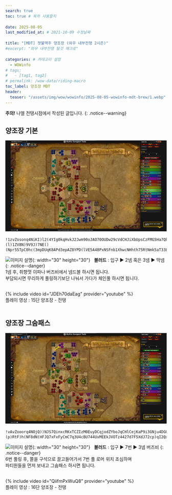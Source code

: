 ```yaml
---
search: true
toc: true # 목차 사용할지

date: 2025-08-05
last_modified_at: # 2021-10-09 수정날짜

title: "[MDT] 잿불맥주 양조장 (와우 내부전쟁 2시즌)"
#excerpt: "와우 내부전쟁 탈것 매크로"

categories: # 카테고리 설정
  - WOWinfo
# tags:
#   - [tag1, tag2]
# permalink: /wow-data/riding-macro
toc_label: 양조장 MDT
header:
  teaser: "/assets/img/wow/wowinfo/2025-08-05-wowinfo-mdt-brew/1.webp"
---
```

**주의!** 나엘 전탱시점에서 작성된 글입니다.
{: .notice--warning}  

## 양조장 기본

![이미지 설명](/assets/img/wow/wowinfo/2025-08-05-wowinfo-mdt-brew/1.webp)

```  
!1zvZosonq4NiKI)l2(4YIg0kqHvkJ2Jwm90oJAO70OUDw29cVdCHJiXbUpsCzFMG5Ha7Qk7yNE3rr9K4QCvFFv9vj2XC37g3FyA6WJlhdF0nW6CJ)Q3)ZX7CJpSF)5535VC9W5z3GskCJN39t(hdxJBl4gF)dhx8PiC5Wu4hMMU6bldmWC0HhxUCXphE7YXJXvzLfgx2D0)E)ril(z)Pp(QRxp808POnk2KNFZY8t(ZZVz)hsbO3ng8(thMFYTZnE1FmILe2GCMsqCJ)smzfuK)zGdxc4sfDl(eAqwzdmiid9WQsYa5NcEmAsdxw3GjDfs2jqqXlrHZhpFXnon1f)RkN3xNFDDoziuyICedPuMdCDi77JHCiwqWkDoczovLalesttAW1I7oXgMgyhZa0JPa(XK1Ks0K7jfsNK18QI9jAsikdxiHeucfUWjIXeLEtivhUVkjDDtt(DjydUAX)rHlQrXWMFMvGzU2p0tM4B6)vfMyyGQadXgc81syD7UEx8M4kBan3pnvrmbjHczcoW7CnDFMSQHxsUUkO7zPAb4zlJuWoXwObaSgw0I9VUsjgYUPHDaNxXzV7g1kMVKrttwZkuCUG1wqvBKvHCVd59AjjFtaCdRiBMlsYXKN220JtLmSXq0qUPCVoXIvKEAyUMYk3nttzL1gHoIWIKMxQHfXwP11VrSrVRqcxQmwWxDykAI8eGP6HTJv2kBL6roD00CxvnrFJcSeEwHORQOcAlqLLlBz0MUSywyD4TzH02HwBj5H1Aop3L0nkG1mAG0zZnntjpc8U(kbDHFk3TJFvVZyLHYcRt9qXn9qSdgwlQmsPUoUtIZqLMJ1IgBDDw2uN5OCMRrEBrDAh(kgSyNgT0qObYJfdgXEwntlVtG3svBlgXVC00358nmh77FMX)mWL03brxLy7sstyOGwGYebhaUqGDnjcCHcQtdYoKHcdskPbPQKbiDqAroltLGu0Sa2he0RrGpSCZ3)Ogktvk6RAzoPSc5VFeC0SC73AYZ5TFRHzRRB1QJpJEaoStW)H4VV8h)(l)1ZV8N)9V9J)7NE()(Npr55TpC0hc(3mpDUqK8APd3epAZ8YPD(lVE5A48PxNSFnb1XhwcNHhth75RtNmk5aT33Locw9XDOol(YG6tDGgUtZ7u6yXtA6eAJX6M(kLC15MjJ7m9kHv3lyCP2QJn)OZIvNPr6OBmWZEPQVxfL6r3uvJ5GZ5wu3QH7mIUoDCdcHqQvgk(vtHGZ31lT2igukUTJ3R0u8fuZHg)UtlmCHMPnr(fbJHqBPAWQhpzv4JvpeDJHYOWTwyFrl8VGfqPSCyVB0WVyh)2XtF3R((4AU))p
```  
![이미지 설명](https://wow.zamimg.com/images/wow/icons/large/spell_nature_bloodlust.jpg){: width="30" height="30"} 
&nbsp;&nbsp;**블러드** : 입구 ▶ 2넴 혹은 3넴 ▶ 막넴
{: .notice--danger}  
1넴 후, 취향껏 이파나 버즈비에서 넴드블 하시면 됩니다.  
부담되시면 무리하게 풀링하기보단 나눠서 가다가 체인풀 하시면 됩니다.  
<br>

{% include video id="JDEh70daEag" provider="youtube" %}  
플레이 영상 : 15단 양조장 - 전탱
<br>
<br>

## 양조장 그숨패스

![이미지 설명](/assets/img/wow/wowinfo/2025-08-05-wowinfo-mdt-brew/2.webp)

```
!vAvZooorq4NOjQ))NJS7QinxcRKxTCZIzM0EuyDCqjodZYboJqCHlCejKaP9i3GNju4DGURQS7Ut2GyJsISDvDvF1x9vT7wE7BAB2D)xfEy8q8YvW9RXRwXJ)eWvs4Fv79TR0TnDXpmw7kt7QBCTJTn94cAeo3ctAnn341lyjtJuSs3mMm9jgFBD8TXOIXxUWNwxJWQsxPspJTWwKZL3O0Elti8AdZ6SmEB3nAfce5NkqoRqnfarbarYDPRsaXkpdiANYO8ogty16iQsaHJar9FdKx8)hi8foci8f6RbeJZOmsb3W9APXKbs0RVjeEhe17wVE3WBd7pSz3qm)QyqpUzDBtO7Px9o53Y)IBFUT5P76pgsG)Rp23plEM(lvgcOmKPkGA9ynLTPNAfjdGYzLImq(PHBJMSW3yN2L(sehWzu8IfWd763TpXwS4NIC(MY8BlZjhHcxofXXukNcCzinMudGBaFYrOk0(QqJ1d3InthurCFj0LvzOtJGwvsJQY47GiAQYIgZcsBCgMLe0rSEEHixdkPPY08r6wgigkG71fCpW625fmMEs(MPeWyDDH7tCr22iLibXWCzzuSWdZRxe66WypIHPGb4mSCXcKrHtCwvq8dL20YPB58zMFs0mxttMW2MTcNssAMH5AEQqlYTM6nfTbl8uh8uFvviNAAJzAKxWnjFzvfvTye03P1x6cMBBfJGeLOLeTqtzoYarXTu(4vTHzb)CKiHgO(4QZiM5H5zkRAMNJkxq9p14Ymo1nZ7dCXuroHU6YtuP(Lv5CgWGnlLA4nC1ddihmnPGmbExHibZ508IhJndJnpRIk1kZZh8IIEsPmpUnpRHAVIXT0xpML0ppKjmBxBAtsGf4sXePzjjuUDPQKMzLkLhsdBkRlDwjvoCMRiv7LtXtQ65TIiLpm4lKxq0inpwOXOayNj(cEvvXRcuKjWnCfEuxYW3HGKlhMSb9sQyXINtvlx3E58TOUs9NHr8Dfv9zH4SQc7ZLivrVQdTPW(HIEThULRe1bsbGuPeBlkePYsKMFBhTHFXlLYq8JR5Ma1LZ90(UfLk0bSN5moDwVxn3xshLkGCaN3skfSJ73hggFD8yePymDFZX77dpf6tXPjme2((p7WHnpoSnA7abd0ZxDC4XWUHBx)CkDM4XDcHTBgEmEkUMdH(4zBtNJj3aB2VPB8Z76oeYh6LWYy454)N(5F60V(hN(LF)7(Y)(p)RtF)h(NF8dN(HFJQ7xFxFyCmC7q3U4cBU744UxMEEkJVOTz4427d7F5XdJ72cp)qI2QxAcPMe(torp8TPZtvEokQPH7XuECg0WsRGPTXMLYXKwNZJNUD25QHRLoJw6TgjxOSEBuYfDwMDM2Pi6gh80O0gJoorfDtxS7r(KdCaztgw6KmMnUaPuQSXJ7IXVyYhCEz8uW(ig0AHNjmAlfFjjwOP8LwPtiT84H2nSiyCeANzdWzxfnXZg8xZW8a4Lw4x1I4kwa9Y6nDDBE4y)47HOp22(Vd
```

![이미지 설명](https://wow.zamimg.com/images/wow/icons/large/spell_nature_bloodlust.jpg){: width="30" height="30"} 
&nbsp;&nbsp;**블러드** : 입구 ▶ 7번 ▶ 3넴 버즈비
{: .notice--danger}  
6번 풀링 후, 쫄을 구석으로 끌고들어가서 7번 풀 로머 위치 조심하며  
파티원들을 먼저 보내고 그숨패스 하시면 됩니다.  
<br>

{% include video id="QiifmPxWuQ8" provider="youtube" %}  
플레이 영상 : 16단 양조장 - 전탱
<br>
<br>